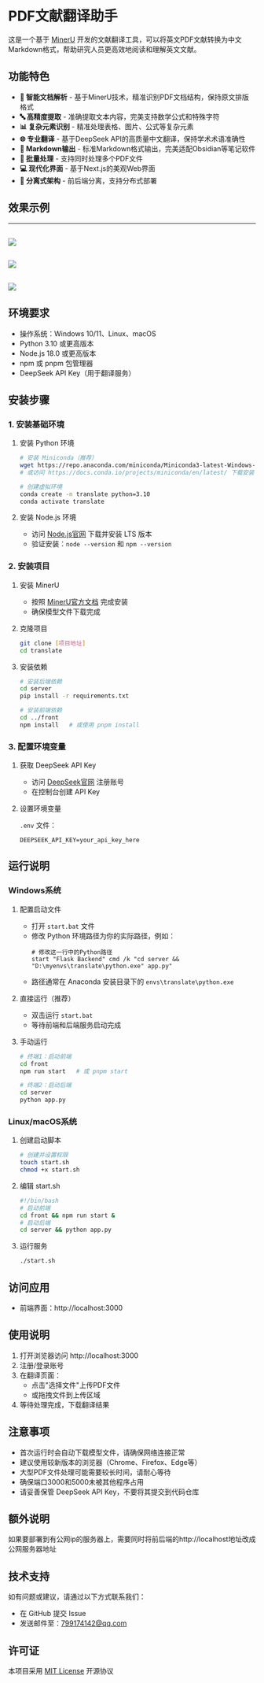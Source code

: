 # PDF文献翻译助手

这是一个基于 [MinerU](https://github.com/opendatalab/MinerU) 开发的文献翻译工具，可以将英文PDF文献转换为中文Markdown格式，帮助研究人员更高效地阅读和理解英文文献。

## 功能特色

- **📄 智能文档解析** - 基于MinerU技术，精准识别PDF文档结构，保持原文排版格式
- **🔤 高精度提取** - 准确提取文本内容，完美支持数学公式和特殊字符
- **📊 复杂元素识别** - 精准处理表格、图片、公式等复杂元素
- **🌐 专业翻译** - 基于DeepSeek API的高质量中文翻译，保持学术术语准确性
- **📝 Markdown输出** - 标准Markdown格式输出，完美适配Obsidian等笔记软件
- **🎯 批量处理** - 支持同时处理多个PDF文件
- **💻 现代化界面** - 基于Next.js的美观Web界面
- **🔌 分离式架构** - 前后端分离，支持分布式部署

## 效果示例
---
![](example/example1.jpg)
---
![](example/example2.jpg)
---
![](example/example3.jpg)
---

## 环境要求

- 操作系统：Windows 10/11、Linux、macOS
- Python 3.10 或更高版本
- Node.js 18.0 或更高版本
- npm 或 pnpm 包管理器
- DeepSeek API Key（用于翻译服务）

## 安装步骤

### 1. 安装基础环境

1. 安装 Python 环境
   ```bash
   # 安装 Miniconda（推荐）
   wget https://repo.anaconda.com/miniconda/Miniconda3-latest-Windows-x86_64.exe
   # 或访问 https://docs.conda.io/projects/miniconda/en/latest/ 下载安装
   
   # 创建虚拟环境
   conda create -n translate python=3.10
   conda activate translate
   ```

2. 安装 Node.js 环境
   - 访问 [Node.js官网](https://nodejs.org/) 下载并安装 LTS 版本
   - 验证安装：`node --version` 和 `npm --version`

### 2. 安装项目

1. 安装 MinerU
   - 按照 [MinerU官方文档](https://github.com/opendatalab/MinerU) 完成安装
   - 确保模型文件下载完成

2. 克隆项目
   ```bash
   git clone [项目地址]
   cd translate
   ```

3. 安装依赖
   ```bash
   # 安装后端依赖
   cd server
   pip install -r requirements.txt
   
   # 安装前端依赖
   cd ../front
   npm install   # 或使用 pnpm install
   ```

### 3. 配置环境变量

1. 获取 DeepSeek API Key
   - 访问 [DeepSeek官网](https://platform.deepseek.com/) 注册账号
   - 在控制台创建 API Key

2. 设置环境变量
   
    `.env` 文件：
   ```
   DEEPSEEK_API_KEY=your_api_key_here
   ```


## 运行说明

### Windows系统

1. 配置启动文件
   - 打开 `start.bat` 文件
   - 修改 Python 环境路径为你的实际路径，例如：
     ```batch
     # 修改这一行中的Python路径
     start "Flask Backend" cmd /k "cd server && "D:\myenvs\translate\python.exe" app.py"
     ```
   - 路径通常在 Anaconda 安装目录下的 `envs\translate\python.exe`

2. 直接运行（推荐）
   - 双击运行 `start.bat`
   - 等待前端和后端服务启动完成

2. 手动运行
   ```bash
   # 终端1：启动前端
   cd front
   npm run start   # 或 pnpm start
   
   # 终端2：启动后端
   cd server
   python app.py
   ```

### Linux/macOS系统

1. 创建启动脚本
   ```bash
   # 创建并设置权限
   touch start.sh
   chmod +x start.sh
   ```

2. 编辑 start.sh
   ```bash
   #!/bin/bash
   # 启动前端
   cd front && npm run start &
   # 启动后端
   cd server && python app.py
   ```

3. 运行服务
   ```bash
   ./start.sh
   ```

## 访问应用

- 前端界面：http://localhost:3000

## 使用说明

1. 打开浏览器访问 http://localhost:3000
2. 注册/登录账号
3. 在翻译页面：
   - 点击"选择文件"上传PDF文件
   - 或拖拽文件到上传区域
4. 等待处理完成，下载翻译结果

## 注意事项

- 首次运行时会自动下载模型文件，请确保网络连接正常
- 建议使用较新版本的浏览器（Chrome、Firefox、Edge等）
- 大型PDF文件处理可能需要较长时间，请耐心等待
- 确保端口3000和5000未被其他程序占用
- 请妥善保管 DeepSeek API Key，不要将其提交到代码仓库

## 额外说明
如果要部署到有公网ip的服务器上，需要同时将前后端的http://localhost地址改成公网服务器地址

## 技术支持

如有问题或建议，请通过以下方式联系我们：
- 在 GitHub 提交 Issue
- 发送邮件至：799174142@qq.com

## 许可证

本项目采用 [MIT License](LICENSE) 开源协议 
